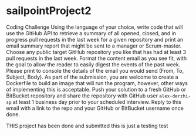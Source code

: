 # sailpointProject2

Coding Challenge
Using the language of your choice, write code that will use the GitHub API to retrieve a summary of all opened, closed, and in progress pull requests in the last week for a given repository and print an email summary report that might be sent to a manager or Scrum-master. Choose any public target GitHub repository you like that has had at least 3 pull requests in the last week. Format the content email as you see fit, with the goal to allow the reader to easily digest the events of the past week. Please print to console the details of the email you would send (From, To, Subject, Body). As part of the submission, you are welcome to create a Dockerfile to build an image that will run the program, however, other ways of implementing this is acceptable.
Push your solution to a fresh GitHub or BitBucket repository and share the repository with GitHub user `alex-derzhi-sp` at least 1 business day prior to your scheduled interview. Reply to this email with a link to the repo and your GitHub or BitBucket username once done.

THIS project has been done and submitted
this is just a testing test
